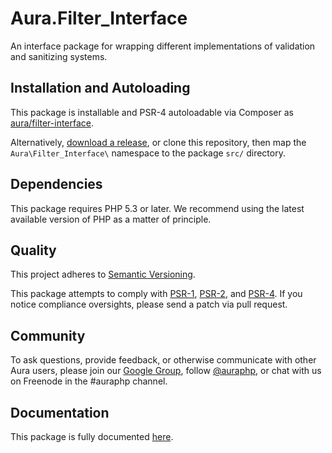 # Aura.Filter_Interface

An interface package for wrapping different implementations of validation and sanitizing systems.

## Installation and Autoloading

This package is installable and PSR-4 autoloadable via Composer as
[aura/filter-interface][].

Alternatively, [download a release][], or clone this repository, then map the
`Aura\Filter_Interface\` namespace to the package `src/` directory.

## Dependencies

This package requires PHP 5.3 or later. We recommend using the latest available
version of PHP as a matter of principle.

## Quality

This project adheres to [Semantic Versioning](http://semver.org/).

This package attempts to comply with [PSR-1][], [PSR-2][], and [PSR-4][]. If
you notice compliance oversights, please send a patch via pull request.

## Community

To ask questions, provide feedback, or otherwise communicate with other Aura
users, please join our [Google Group][], follow [@auraphp][], or chat with us
on Freenode in the #auraphp channel.

## Documentation

This package is fully documented [here](./docs/index.md).

[PSR-1]: https://github.com/php-fig/fig-standards/blob/master/accepted/PSR-1-basic-coding-standard.md
[PSR-2]: https://github.com/php-fig/fig-standards/blob/master/accepted/PSR-2-coding-style-guide.md
[PSR-4]: https://github.com/php-fig/fig-standards/blob/master/accepted/PSR-4-autoloader.md
[Google Group]: http://groups.google.com/group/auraphp
[@auraphp]: http://twitter.com/auraphp
[download a release]: https://github.com/auraphp/Aura.Filter_Interface/releases
[aura/Filter-interface]: https://packagist.org/packages/aura/filter-interface
[composer.json]: ./composer.json
